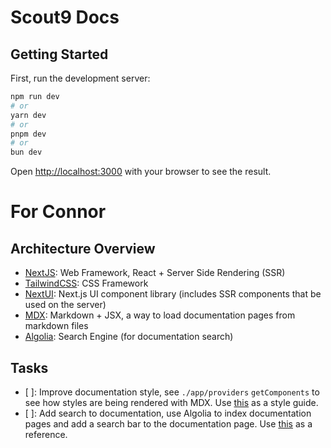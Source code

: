 # Scout9 Docs

## Getting Started

First, run the development server:

```bash
npm run dev
# or
yarn dev
# or
pnpm dev
# or
bun dev
```

Open [http://localhost:3000](http://localhost:3000) with your browser to see the result.


# For Connor

## Architecture Overview
* [NextJS](https://nextjs.org/): Web Framework, React + Server Side Rendering (SSR)
* [TailwindCSS](https://tailwindcss.com): CSS Framework
* [NextUI](https://nextui.org/): Next.js UI component library (includes SSR components that be used on the server)
* [MDX](https://nextjs.org/docs/pages/building-your-application/configuring/mdx): Markdown + JSX, a way to load documentation pages from markdown files
* [Algolia](https://www.algolia.com/doc/guides/building-search-ui/getting-started/react/): Search Engine (for documentation search)

## Tasks
* [ ]: Improve documentation style, see `./app/providers` `getComponents` to see how styles are being rendered with MDX. Use [this](https://platform.openai.com/docs/guides/speech-to-text/quickstart) as a style guide.
* [ ]: Add search to documentation, use Algolia to index documentation pages and add a search bar to the documentation page. Use [this](https://platform.openai.com/docs/guides/speech-to-text/quickstart) as a reference.

